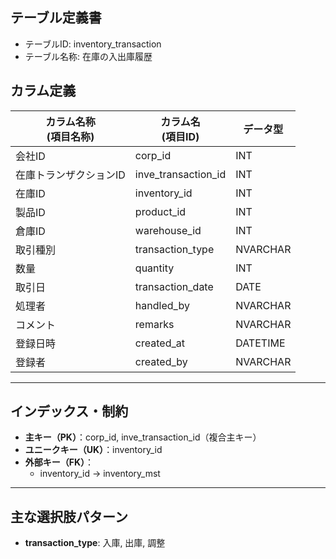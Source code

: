 ## テーブル定義書

- テーブルID: inventory_transaction
- テーブル名称: 在庫の入出庫履歴


## カラム定義

| カラム名称<br>(項目名称)    | カラム名<br>(項目ID)     | データ型   |
|----------------------------|-------------------------|------------|
| 会社ID                     | corp_id                 | INT        |
| 在庫トランザクションID     | inve_transaction_id     | INT        |
| 在庫ID                     | inventory_id            | INT        |
| 製品ID                     | product_id              | INT        |
| 倉庫ID                     | warehouse_id            | INT        |
| 取引種別                   | transaction_type        | NVARCHAR   |
| 数量                       | quantity                | INT        |
| 取引日                     | transaction_date        | DATE       |
| 処理者                     | handled_by              | NVARCHAR   |
| コメント                   | remarks                 | NVARCHAR   |
| 登録日時                   | created_at              | DATETIME   |
| 登録者                     | created_by              | NVARCHAR   |

---

## インデックス・制約

- **主キー（PK）**：corp_id, inve_transaction_id（複合主キー）
- **ユニークキー（UK）**：inventory_id
- **外部キー（FK）**：
    - inventory_id → inventory_mst

---

## 主な選択肢パターン

- **transaction_type**: 入庫, 出庫, 調整

